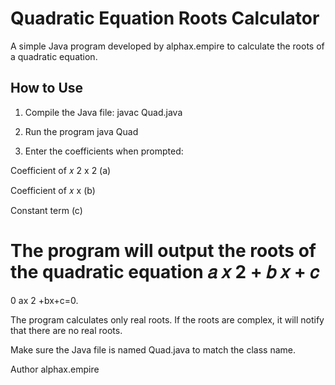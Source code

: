 # Quadratic Equation Roots Calculator

A simple Java program developed by alphax.empire to calculate the roots of a quadratic equation.

## How to Use

1. Compile the Java file:
javac Quad.java

2. Run the program
   java Quad
3. Enter the coefficients when prompted:

Coefficient of 
𝑥
2
x
2
 (a)

Coefficient of 
𝑥
x (b)

Constant term (c)

The program will output the roots of the quadratic equation 
𝑎
𝑥
2
+
𝑏
𝑥
+
𝑐
=
0
ax
2
+bx+c=0.


The program calculates only real roots. If the roots are complex, it will notify that there are no real roots.

Make sure the Java file is named Quad.java to match the class name.

Author
alphax.empire

